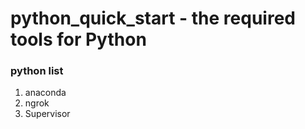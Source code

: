 # python_quick_start - the required tools for Python

### python list
1. anaconda
2. ngrok
3. Supervisor
